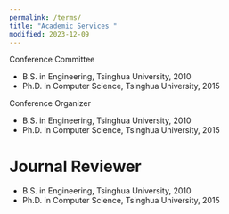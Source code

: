 ```yaml
---
permalink: /terms/
title: "Academic Services "
modified: 2023-12-09
---
```


Conference Committee
* B.S. in Engineering, Tsinghua University, 2010
* Ph.D. in Computer Science, Tsinghua University, 2015

Conference Organizer
* B.S. in Engineering, Tsinghua University, 2010
* Ph.D. in Computer Science, Tsinghua University, 2015

Journal Reviewer
======
* B.S. in Engineering, Tsinghua University, 2010
* Ph.D. in Computer Science, Tsinghua University, 2015
